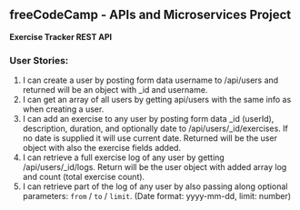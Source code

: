 **freeCodeCamp** - APIs and Microservices Project
------

**Exercise Tracker REST API**

### User Stories:

1. I can create a user by posting form data username to /api/users and returned will be an object with _id and username.
2. I can get an array of all users by getting api/users with the same info as when creating a user.
3. I can add an exercise to any user by posting form data _id (userId), description, duration, and optionally date to /api/users/_id/exercises. If no date is supplied it will use current date. Returned will be the user object with also the exercise fields added.
4. I can retrieve a full exercise log of any user by getting /api/users/_id/logs. Return will be the user object with added array log and count (total exercise count).
5. I can retrieve part of the log of any user by also passing along optional parameters: `from` / `to` / `limit`. (Date format: yyyy-mm-dd, limit: number)
